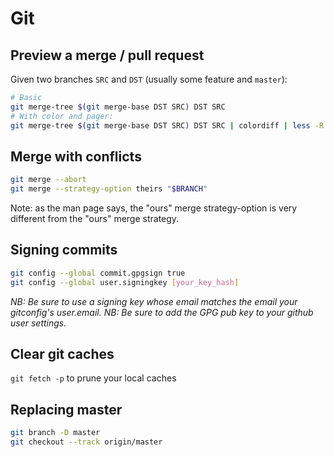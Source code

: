 # Git

## Preview a merge / pull request

Given two branches `SRC` and `DST` (usually some feature and `master`):

```bash
# Basic
git merge-tree $(git merge-base DST SRC) DST SRC
# With color and pager:
git merge-tree $(git merge-base DST SRC) DST SRC | colordiff | less -R
```

## Merge with conflicts

```bash
git merge --abort
git merge --strategy-option theirs "$BRANCH"
```
Note: as the man page says, the "ours" merge strategy-option is very different from the "ours" merge strategy.

## Signing commits

```bash
git config --global commit.gpgsign true
git config --global user.signingkey [your_key_hash]
```
_NB: Be sure to use a signing key whose email matches the email your gitconfig's user.email._
_NB: Be sure to add the GPG pub key to your github user settings._

## Clear git caches
`git fetch -p` to prune your local caches

## Replacing master
```bash
git branch -D master
git checkout --track origin/master
```
